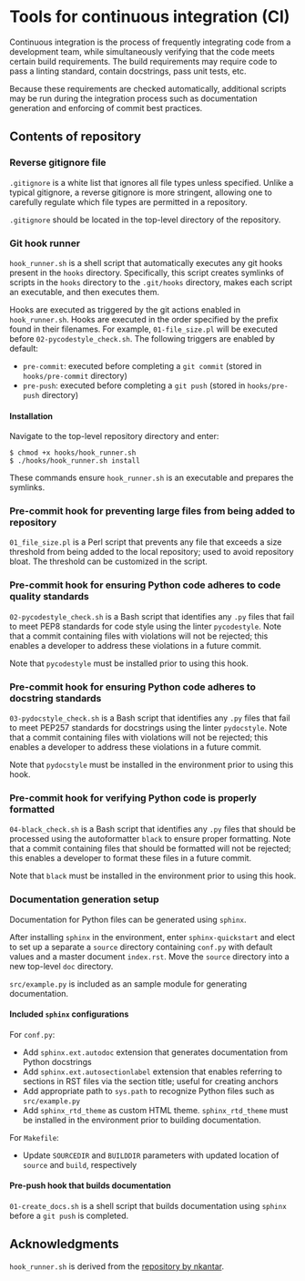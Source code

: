 # Tools for continuous integration (CI)

Continuous integration is the process of frequently integrating code from a development team, while simultaneously verifying that the code meets certain build requirements. The build requirements may require code to pass a linting standard, contain docstrings, pass unit tests, etc. 

Because these requirements are checked automatically, additional scripts may be run during the integration process such as documentation generation and enforcing of commit best practices.

## Contents of repository

### Reverse gitignore file
`.gitignore` is a white list that ignores all file types unless specified. Unlike a typical gitignore, a reverse gitignore is more stringent, allowing one to carefully regulate which file types are permitted in a repository.

`.gitignore` should be located in the top-level directory of the repository.

### Git hook runner
`hook_runner.sh` is a shell script that automatically executes any git hooks present in the `hooks` directory. Specifically, this script creates symlinks of scripts in the `hooks` directory to the `.git/hooks` directory, makes each script an executable, and then executes them.

Hooks are executed as triggered by the git actions enabled in `hook_runner.sh`. Hooks are executed in the order specified by the prefix found in their filenames. For example, `01-file_size.pl` will be executed before `02-pycodestyle_check.sh`. The following triggers are enabled by default:

- `pre-commit`: executed before completing a `git commit` (stored in `hooks/pre-commit` directory)
- `pre-push`: executed before completing a `git push` (stored in `hooks/pre-push` directory)


#### Installation
Navigate to the top-level repository directory and enter:

```
$ chmod +x hooks/hook_runner.sh
$ ./hooks/hook_runner.sh install
```

These commands ensure `hook_runner.sh` is an executable and prepares the symlinks. 

### Pre-commit hook for preventing large files from being added to repository
`01_file_size.pl` is a Perl script that prevents any file that exceeds a size threshold from being added to the local repository; used to avoid repository bloat. The threshold can be customized in the script.

### Pre-commit hook for ensuring Python code adheres to code quality standards
`02-pycodestyle_check.sh` is a Bash script that identifies any `.py` files that fail to meet PEP8 standards for code style using the linter `pycodestyle`. Note that a commit containing files with violations will not be rejected; this enables a developer to address these violations in a future commit.

Note that `pycodestyle` must be installed prior to using this hook.

### Pre-commit hook for ensuring Python code adheres to docstring standards
`03-pydocstyle_check.sh` is a Bash script that identifies any `.py` files that fail to meet PEP257 standards for docstrings using the linter `pydocstyle`. Note that a commit containing files with violations will not be rejected; this enables a developer to address these violations in a future commit.

Note that `pydocstyle` must be installed in the environment prior to using this hook.

### Pre-commit hook for verifying Python code is properly formatted
`04-black_check.sh` is a Bash script that identifies any `.py` files that should be
processed using the autoformatter `black` to ensure proper formatting. Note that a commit containing files that should be formatted will not be rejected; this enables a developer to format these files in a future commit.

Note that `black` must be installed in the environment prior to using this hook.

### Documentation generation setup
Documentation for Python files can be generated using `sphinx`. 

After installing `sphinx` in the environment, enter `sphinx-quickstart` and elect to set up a separate a `source` directory containing `conf.py` with default values and a master document `index.rst`. Move the `source` directory into a new top-level `doc` directory.

`src/example.py` is included as an sample module for generating documentation.

#### Included `sphinx` configurations
For `conf.py`:

- Add `sphinx.ext.autodoc` extension that generates documentation from Python docstrings
- Add `sphinx.ext.autosectionlabel` extension that enables referring to sections in RST files via the section title; useful for creating anchors
- Add appropriate path to `sys.path` to recognize Python files such as `src/example.py`
- Add `sphinx_rtd_theme` as custom HTML theme. `sphinx_rtd_theme` must be installed in the environment prior to building documentation.

For `Makefile`:

- Update `SOURCEDIR` and `BUILDDIR` parameters with updated location of `source` and `build`, respectively

#### Pre-push hook that builds documentation
`01-create_docs.sh` is a shell script that builds documentation using `sphinx` before a `git push` is completed.

## Acknowledgments
`hook_runner.sh` is derived from the [repository by nkantar](https://github.com/nkantar/Autohook).